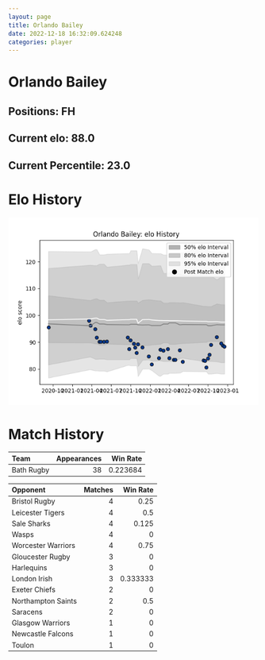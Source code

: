 ```yaml
---  
layout: page  
title: Orlando Bailey  
date: 2022-12-18 16:32:09.624248  
categories: player  
---
```

# Orlando Bailey

## Positions: FH

## Current elo: 88.0

## Current Percentile: 23.0

# Elo History


![elo history](history_OrlandoBailey.png)
# Match History


| Team       |   Appearances |   Win Rate |
|:-----------|--------------:|-----------:|
| Bath Rugby |            38 |   0.223684 |

| Opponent           |   Matches |   Win Rate |
|:-------------------|----------:|-----------:|
| Bristol Rugby      |         4 |   0.25     |
| Leicester Tigers   |         4 |   0.5      |
| Sale Sharks        |         4 |   0.125    |
| Wasps              |         4 |   0        |
| Worcester Warriors |         4 |   0.75     |
| Gloucester Rugby   |         3 |   0        |
| Harlequins         |         3 |   0        |
| London Irish       |         3 |   0.333333 |
| Exeter Chiefs      |         2 |   0        |
| Northampton Saints |         2 |   0.5      |
| Saracens           |         2 |   0        |
| Glasgow Warriors   |         1 |   0        |
| Newcastle Falcons  |         1 |   0        |
| Toulon             |         1 |   0        |